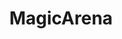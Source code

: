 ---
title: MagicArena
crosslinks:
- hearthstone
- magicTCG
- EternalCardGame
- linux_gaming
- magicduels
---